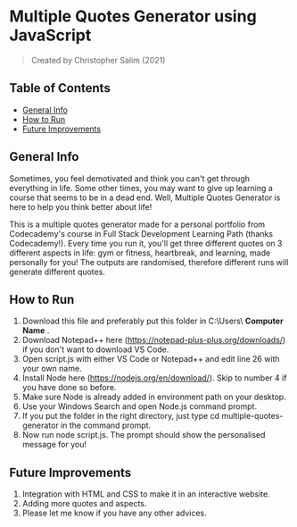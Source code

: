 # Multiple Quotes Generator using JavaScript
> Created by Christopher Salim (2021)

## Table of Contents
* [General Info](#general-info)
* [How to Run](#how-to-run)
* [Future Improvements](#future-improvements)

## General Info
Sometimes, you feel demotivated and think you can't get through everything in life. Some other times, you may want to give up learning a course that seems to be in a dead end. Well, Multiple Quotes Generator is here to help you think better about life!

This is a multiple quotes generator made for a personal portfolio from Codecademy's course in Full Stack Development Learning Path (thanks Codecademy!). Every time you run it, you'll get three different quotes on 3 different aspects in life: gym or fitness, heartbreak, and learning, made personally for you! The outputs are randomised, therefore different runs will generate different quotes.

## How to Run
1. Download this file and preferably put this folder in C:\Users\ **Computer Name** \.
2. Download Notepad++ here (https://notepad-plus-plus.org/downloads/) if you don't want to download VS Code.
3. Open script.js with either VS Code or Notepad++ and edit line 26 with your own name.
4. Install Node here (https://nodejs.org/en/download/). Skip to number 4 if you have done so before.
5. Make sure Node is already added in environment path on your desktop.
6. Use your Windows Search and open Node.js command prompt.
7. If you put the folder in the right directory, just type cd multiple-quotes-generator in the command prompt.
8. Now run node script.js. The prompt should show the personalised message for you!

## Future Improvements
1. Integration with HTML and CSS to make it in an interactive website.
2. Adding more quotes and aspects.
3. Please let me know if you have any other advices.
